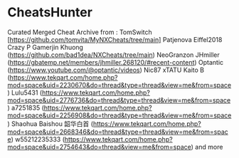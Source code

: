 # CheatsHunter
Curated Merged Cheat Archive from : 
TomSwitch [https://github.com/tomvita/MyNXCheats/tree/main]
Patjenova
Eiffel2018
Crazy P
Gamerjin
Khuong (https://github.com/bad1dea/NXCheats/tree/main)
NeoGranzon
JHmiller (https://gbatemp.net/members/jhmiller.268120/#recent-content)
Optantic (https://www.youtube.com/@optantic/videos)
Nic87
xTATU
Kaito B (https://www.tekqart.com/home.php?mod=space&uid=2230670&do=thread&type=thread&view=me&from=space)
Lulu5431 (https://www.tekqart.com/home.php?mod=space&uid=2776736&do=thread&type=thread&view=me&from=space)
a7251835 (https://www.tekqart.com/home.php?mod=space&uid=2256908&do=thread&type=thread&view=me&from=space)
Shaohua Baishou 韶华白首 (https://www.tekqart.com/home.php?mod=space&uid=2668346&do=thread&type=thread&view=me&from=space)
w55212235333 (https://www.tekqart.com/home.php?mod=space&uid=2754643&do=thread&view=me&from=space)
and more
